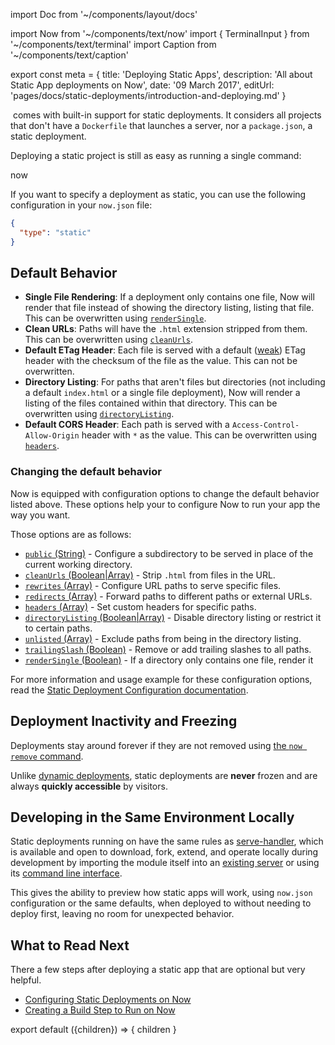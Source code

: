 import Doc from '~/components/layout/docs'

import Now from '~/components/text/now'
import { TerminalInput } from '~/components/text/terminal'
import Caption from '~/components/text/caption'

export const meta = {
title: 'Deploying Static Apps',
description: 'All about Static App deployments on Now',
date: '09 March 2017',
editUrl: 'pages/docs/static-deployments/introduction-and-deploying.md'
}

&#8203;<Now color="#000"/> comes with built-in support for static deployments. It considers all projects that don't have a `Dockerfile` that launches a server, nor a `package.json`, a static deployment.

Deploying a static project is still as easy as running a single command:

<TerminalInput>now</TerminalInput>

If you want to specify a deployment as static, you can use the following configuration in your `now.json` file:

```json
{
  "type": "static"
}
```

## Default Behavior

- **Single File Rendering**: If a deployment only contains one file, Now will render that file instead of showing the directory listing, listing that file. This can be overwritten using [`renderSingle`](</docs/static-deployments/configuration#rendersingle-(boolean)>).
- **Clean URLs**: Paths will have the `.html` extension stripped from them. This can be overwritten using [`cleanUrls`](</docs/static-deployments/configuration#cleanurls-(boolean|array)>).
- **Default ETag Header**: Each file is served with a default ([weak](https://developer.mozilla.org/en-US/docs/Web/HTTP/Headers/ETag#Directives)) ETag header with the checksum of the file as the value. This can not be overwritten.
- **Directory Listing**: For paths that aren't files but directories (not including a default `index.html` or a single file deployment), Now will render a listing of the files contained within that directory. This can be overwritten using [`directoryListing`](</docs/static-deployments/configuration#directorylisting-(boolean|array)>).
- **Default CORS Header**: Each path is served with a `Access-Control-Allow-Origin` header with `*` as the value. This can be overwritten using [`headers`](</docs/static-deployments/configuration#headers-(array)>).

### Changing the default behavior

Now is equipped with configuration options to change the default behavior listed above.
These options help your to configure Now to run your app the way you want.

Those options are as follows:

- [`public` (String)](</docs/static-deployments/configuration#public-(string)>) - Configure a subdirectory to be served in place of the current working directory.
- [`cleanUrls` (Boolean|Array)](</docs/static-deployments/configuration#cleanurls-(boolean|array)>) - Strip `.html` from files in the URL.
- [`rewrites` (Array)](</docs/static-deployments/configuration#rewrites-(array)>) - Configure URL paths to serve specific files.
- [`redirects` (Array)](</docs/static-deployments/configuration#redirects-(array)>) - Forward paths to different paths or external URLs.
- [`headers` (Array)](</docs/static-deployments/configuration#headers-(array)>) - Set custom headers for specific paths.
- [`directoryListing` (Boolean|Array)](</docs/static-deployments/configuration#directorylisting-(boolean|array)>) - Disable directory listing or restrict it to certain paths.
- [`unlisted` (Array)](</docs/static-deployments/configuration#unlisted-(array)>) - Exclude paths from being in the directory listing.
- [`trailingSlash` (Boolean)](</docs/static-deployments/configuration#trailingslash-(boolean)>) - Remove or add trailing slashes to all paths.
- [`renderSingle` (Boolean)](</docs/static-deployments/configuration#rendersingle-(boolean)>) - If a directory only contains one file, render it

For more information and usage example for these configuration options, read the [Static Deployment Configuration documentation](/docs/static-deployments/configuration).

## Deployment Inactivity and Freezing

Deployments stay around forever if they are not removed using [the `now remove` command](/docs/clients/now-cli#cloud-commands).

Unlike [dynamic deployments](/docs/deployment-types/docker), static deployments are **never** frozen and are always **quickly accessible** by visitors.

## Developing in the Same Environment Locally

Static deployments running on <Now color="#000"/> have the same rules as [serve-handler](https://github.com/zeit/serve-handler), which is available and open to download, fork, extend, and operate locally during development by importing the module itself into an [existing server](https://github.com/zeit/serve#api) or
using its [command line interface](https://github.com/zeit/serve).

This gives the ability to preview how static apps will work, using `now.json` configuration or the same defaults, when deployed to <Now color="#000"/> without needing to deploy first, leaving no room for unexpected behavior.

## What to Read Next

There a few steps after deploying a static app that are optional but very helpful.

- [Configuring Static Deployments on Now](/docs/static-deployments/configuration)
- [Creating a Build Step to Run on Now](/docs/static-deployments/builds/building-with-now)

export default ({children}) => <Doc meta={meta}>{ children }</Doc>
